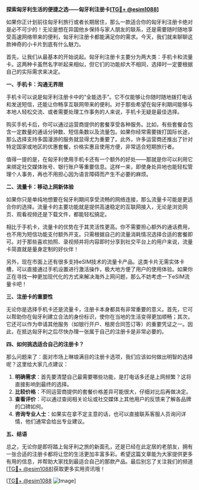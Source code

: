 **探索匈牙利生活的便捷之选——匈牙利注册卡[[TG💪+ @esim1088](https://t.me/s/esim1088)]**

如果你正计划前往匈牙利旅行或者长期居住，那么一款适合你的匈牙利注册卡绝对是必不可少的！无论是想在异国他乡保持与家人朋友的联系，还是需要随时随地享受高速网络带来的便利，匈牙利注册卡都能满足你的需求。今天，我们就来聊聊这款神奇的小卡片到底有什么魅力。

首先，让我们从最基本的开始说起。匈牙利注册卡主要分为两大类：手机卡和流量卡。这两种卡虽然名字听起来相似，但它们的功能却大不相同，选择时一定要根据自己的实际需求来决定。

**一、手机卡：沟通无界限**

手机卡可以说是匈牙利注册卡中的“全能选手”。它不仅能够让你随时随地拨打电话和发送短信，还能让你畅享互联网带来的便利。对于那些希望在匈牙利期间能够与本地人轻松交流、或者需要处理工作事务的人来说，手机卡无疑是最佳选择。

购买手机卡后，你可以通过运营商提供的套餐享受各种服务。比如，有些套餐会包含一定数量的通话分钟数、短信条数以及流量包。如果你经常需要拨打国际长途，那么选择支持多国漫游的服务就显得尤为重要了。此外，许多运营商还推出了针对特定国家或地区的优惠套餐，价格实惠且使用方便，非常适合短期旅行者。

值得一提的是，在匈牙利使用手机卡还有一个额外的好处——那就是你可以利用它来绑定社交媒体账号、银行账户等重要信息。这样一来，即使身处异地也能轻松管理个人事务，再也不用担心因为语言障碍而产生不必要的麻烦。

**二、流量卡：移动上网新体验**

如果你只是单纯地想要在匈牙利期间享受流畅的网络连接，那么流量卡可能是更适合你的选择。流量卡的主要功能就是提供高速稳定的互联网接入，无论是浏览网页、观看视频还是下载文件，都能轻松搞定。

相比于手机卡，流量卡的优势在于其灵活性更高。你不需要担心额外的通话费用，也不用为短信功能支付额外开支。只需根据自己的流量消耗情况选择合适的套餐即可。对于那些喜欢拍照、录视频并将内容即时分享到社交平台上的用户来说，流量卡简直就是量身定制的好伙伴！

另外，现在市面上还有很多支持eSIM技术的流量卡产品。这类卡片无需实体卡槽，可以直接通过手机设置进行激活操作，极大地方便了用户的使用体验。如果你正在寻找一种更加现代化的方式来解决海外上网问题，那么不妨考虑一下eSIM流量卡吧！

**三、注册卡的重要性**

无论你是选择手机卡还是流量卡，注册卡本身都具有非常重要的意义。首先，它可以帮助你在匈牙利建立合法的身份标识，使你在当地的生活变得更加顺畅；其次，它还可以作为申请其他服务（如银行开户、租房合同签订等）的重要凭证之一。因此，在抵达匈牙利之后尽快办理一张属于自己的注册卡是非常必要的。

**四、如何挑选适合自己的注册卡？**

那么问题来了：面对市场上琳琅满目的注册卡选项，我们应该如何做出明智的选择呢？这里给大家几点建议：

1. **明确需求**：首先要清楚自己最需要哪些功能，是打电话多还是上网频繁？这将直接影响到最终的选择。
2. **比较价格**：不同运营商提供的套餐价格差异可能很大，仔细对比后再做决定。
3. **查看评价**：可以通过查阅相关论坛或社交媒体上其他用户的反馈来了解各品牌的口碑如何。
4. **咨询专业人士**：如果实在拿不定主意的话，也可以直接联系客服人员询问详情，他们通常会给出专业建议。

**五、结语**

总之，无论你是即将踏上匈牙利之旅的新面孔，还是已经在此定居的老朋友，拥有一张合适的注册卡都将让您的生活更加丰富多彩。希望这篇文章能为大家提供更多有用的信息，并帮助大家找到最适合自己的那款产品。最后别忘了关注我们的频道[[TG💪+ @esim1088](https://t.me/s/esim1088)]获取更多实用资讯哦！

[[TG💪+ @esim1088](https://t.me/s/esim1088) ![Image](https://i.postimg.cc/4NQfJmqS/Snipaste-2025-05-13-00-14-12.png)]